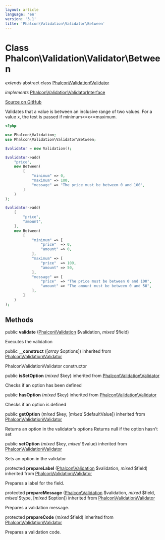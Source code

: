 ```yaml
---
layout: article
language: 'en'
version: '3.1'
title: 'Phalcon\Validation\Validator\Between'
---
```

# Class **Phalcon\Validation\Validator\Between**

*extends* abstract class [Phalcon\Validation\Validator](/3.1/en/api/Phalcon_Validation_Validator)

*implements* [Phalcon\Validation\ValidatorInterface](/3.1/en/api/Phalcon_Validation_ValidatorInterface)

<a href="https://github.com/phalcon/cphalcon/tree/v3.1.0/phalcon/validation/validator/between.zep" class="btn btn-default btn-sm">Source on GitHub</a>

Validates that a value is between an inclusive range of two values.
For a value x, the test is passed if minimum<=x<=maximum.

```php
<?php

use Phalcon\Validation;
use Phalcon\Validation\Validator\Between;

$validator = new Validation();

$validator->add(
    "price",
    new Between(
        [
            "minimum" => 0,
            "maximum" => 100,
            "message" => "The price must be between 0 and 100",
        ]
    )
);

$validator->add(
    [
        "price",
        "amount",
    ],
    new Between(
        [
            "minimum" => [
                "price"  => 0,
                "amount" => 0,
            ],
            "maximum" => [
                "price"  => 100,
                "amount" => 50,
            ],
            "message" => [
                "price"  => "The price must be between 0 and 100",
                "amount" => "The amount must be between 0 and 50",
            ],
        ]
    )
);

```


## Methods
public  **validate** ([Phalcon\Validation](/3.1/en/api/Phalcon_Validation) $validation, *mixed* $field)

Executes the validation



public  **__construct** ([*array* $options]) inherited from [Phalcon\Validation\Validator](/3.1/en/api/Phalcon_Validation_Validator)

Phalcon\Validation\Validator constructor



public  **isSetOption** (*mixed* $key) inherited from [Phalcon\Validation\Validator](/3.1/en/api/Phalcon_Validation_Validator)

Checks if an option has been defined



public  **hasOption** (*mixed* $key) inherited from [Phalcon\Validation\Validator](/3.1/en/api/Phalcon_Validation_Validator)

Checks if an option is defined



public  **getOption** (*mixed* $key, [*mixed* $defaultValue]) inherited from [Phalcon\Validation\Validator](/3.1/en/api/Phalcon_Validation_Validator)

Returns an option in the validator's options
Returns null if the option hasn't set



public  **setOption** (*mixed* $key, *mixed* $value) inherited from [Phalcon\Validation\Validator](/3.1/en/api/Phalcon_Validation_Validator)

Sets an option in the validator



protected  **prepareLabel** ([Phalcon\Validation](/3.1/en/api/Phalcon_Validation) $validation, *mixed* $field) inherited from [Phalcon\Validation\Validator](/3.1/en/api/Phalcon_Validation_Validator)

Prepares a label for the field.



protected  **prepareMessage** ([Phalcon\Validation](/3.1/en/api/Phalcon_Validation) $validation, *mixed* $field, *mixed* $type, [*mixed* $option]) inherited from [Phalcon\Validation\Validator](/3.1/en/api/Phalcon_Validation_Validator)

Prepares a validation message.



protected  **prepareCode** (*mixed* $field) inherited from [Phalcon\Validation\Validator](/3.1/en/api/Phalcon_Validation_Validator)

Prepares a validation code.



